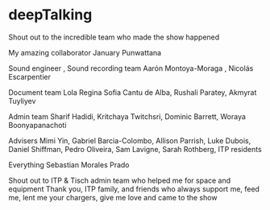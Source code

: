 # deepTalking


Shout out to the incredible team who made the show happened 

My amazing collaborator 
January Punwattana

Sound engineer , Sound recording team 
Aarón Montoya-Moraga , Nicolás Escarpentier 

Document team 
Lola Regina Sofia Cantu de Alba, Rushali Paratey, Akmyrat Tuyliyev

Admin team
Sharif Hadidi, Kritchaya Twitchsri, Dominic Barrett, Woraya Boonyapanachoti

Advisers
Mimi Yin, Gabriel Barcia-Colombo, Allison Parrish, Luke Dubois, Daniel Shiffman, Pedro Oliveira, Sam Lavigne, Sarah Rothberg, ITP residents

Everything 
Sebastian Morales Prado

Shout out to ITP & Tisch admin team who helped me for space and equipment
Thank you, ITP family, and friends who always support me, feed me, lent me your chargers, give me love and came to the show 
